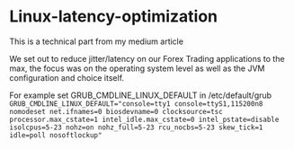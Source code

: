 # Linux-latency-optimization

This is a technical part from my medium article

We set out to reduce jitter/latency on our Forex Trading applications to the max, the focus was on the operating system level as well as the JVM configuration and choice itself.

For example set GRUB_CMDLINE_LINUX_DEFAULT in /etc/default/grub
`GRUB_CMDLINE_LINUX_DEFAULT="console=tty1 console=ttyS1,115200n8 nomodeset net.ifnames=0 biosdevname=0 clocksource=tsc processor.max_cstate=1 intel_idle.max_cstate=0 intel_pstate=disable isolcpus=5-23 nohz=on nohz_full=5-23 rcu_nocbs=5-23 skew_tick=1 idle=poll nosoftlockup"`
